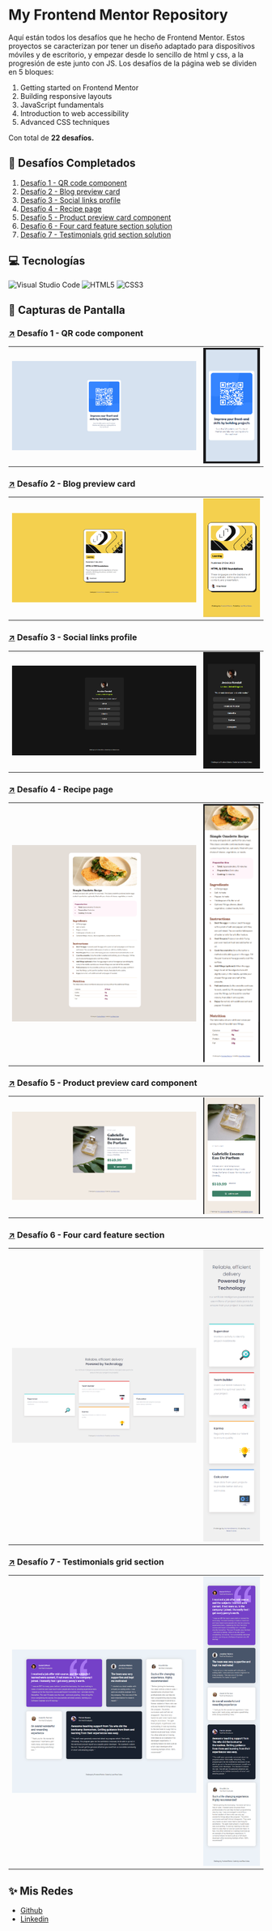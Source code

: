 # My Frontend Mentor Repository

Aquí están todos los desafíos que he hecho de Frontend Mentor. Estos proyectos se caracterizan por tener un diseño adaptado para dispositivos móviles y de escritorio, y empezar desde lo sencillo de html y css, a la progresión de este junto con JS.
Los desafíos de la página web se dividen en 5 bloques:
<ol>
<li>Getting started on Frontend Mentor</li>
<li>Building responsive layouts</li>
<li>JavaScript fundamentals</li>
<li>Introduction to web accessibility</li>
<li>Advanced CSS techniques</li>
</ol>
Con total de <b>22 desafíos.</b> 

## 📂 Desafíos Completados

1. [Desafío 1 - QR code component](https://github.com/Lara-art/QR-code-component)
2. [Desafío 2 - Blog preview card](https://github.com/Lara-art/Blog-preview-card)
3. [Desafío 3 - Social links profile](https://github.com/Lara-art/Social-links-profile)
4. [Desafío 4 - Recipe page](https://github.com/Lara-art/Recipe-page)
5. [Desafío 5 - Product preview card component](https://github.com/Lara-art/Product-preview-card-component/)
6. [Desafío 6 - Four card feature section solution](https://github.com/Lara-art/Four-Card-Feature-Section)
7. [Desafío 7 - Testimonials grid section solution](https://github.com/Lara-art/Testimonials-grid-section)

## 💻 Tecnologías

![Visual Studio Code](https://img.shields.io/badge/Visual%20Studio%20Code-0078d7.svg?style=for-the-badge&logo=visual-studio-code&logoColor=white)
![HTML5](https://img.shields.io/badge/html5-%23E34F26.svg?style=for-the-badge&logo=html5&logoColor=white) 
![CSS3](https://img.shields.io/badge/css3-%231572B6.svg?style=for-the-badge&logo=css3&logoColor=white)

## 📸 Capturas de Pantalla

### [↗](https://github.com/Lara-art/QR-code-component) Desafío 1 - QR code component

<table>
  <tr>
    <td style="width: 75%;"><img src="https://github.com/Lara-art/QR-code-component/blob/main/QR-Screenshoot/Desktop.PNG" alt="Vista de Escritorio" style="width: 100%;"/></td>
    <td style="width: 25%;"><img src="https://github.com/Lara-art/QR-code-component/blob/main/QR-Screenshoot/mobile.PNG"  alt="Vista Móvil" style="width: 100%;"/></td>
  </tr>
</table>

### [↗](https://github.com/Lara-art/Blog-preview-card) Desafío 2 - Blog preview card

<table>
  <tr>
    <td style="width: 75%;"><img src="https://github.com/Lara-art/Blog-preview-card/blob/main/screenshot/Desktop.PNG" alt="Vista de Escritorio" style="width: 100%;"/></td>
    <td style="width: 25%;"><img src="https://github.com/Lara-art/Blog-preview-card/blob/main/screenshot/Mobile.PNG"  alt="Vista Móvil" style="width: 100%;"/></td>
  </tr>
</table>

### [↗](https://github.com/Lara-art/Social-links-profile) Desafío 3 - Social links profile
<table>
  <tr>
    <td style="width: 75%;"><img src="https://github.com/Lara-art/Social-links-profile/blob/main/screenshot/Desktop.PNG" alt="Vista de Escritorio" style="width: 100%;"/></td>
    <td style="width: 25%;"><img src="https://github.com/Lara-art/Social-links-profile/blob/main/screenshot/Mobile.PNG"  alt="Vista Móvil" style="width: 100%;"/></td>
  </tr>
</table>

### [↗](https://github.com/Lara-art/Recipe-page) Desafío 4 - Recipe page
<table>
  <tr>
    <td style="width: 75%;"><img src="https://github.com/Lara-art/Recipe-page/blob/main/screenshots/Desktop.PNG" alt="Vista de Escritorio" style="width: 100%;"/></td>
    <td style="width: 25%;"><img src="https://github.com/Lara-art/Recipe-page/blob/main/screenshots/mobile.PNG"  alt="Vista Móvil" style="width: 100%;"/></td>
  </tr>
</table>

### [↗](https://github.com/Lara-art/Product-preview-card-component/) Desafío 5 - Product preview card component
<table>
  <tr>
    <td style="width: 75%;"><img src="https://github.com/Lara-art/Product-preview-card-component/blob/main/screenshot/Desktop.PNG" alt="Vista de Escritorio" style="width: 100%;"/></td>
    <td style="width: 25%;"><img src="https://github.com/Lara-art/Product-preview-card-component/blob/main/screenshot/Mobile.PNG"  alt="Vista Móvil" style="width: 100%;"/></td>
  </tr>
</table>

### [↗](https://github.com/Lara-art/Four-Card-Feature-Section) Desafío 6 - Four card feature section
<table>
  <tr>
    <td style="width: 75%;"><img src="https://github.com/Lara-art/Four-Card-Feature-Section/blob/main/screenshot/Desktop.PNG" alt="Vista de Escritorio" style="width: 100%;"/></td>
    <td style="width: 25%;"><img src="https://github.com/Lara-art/Four-Card-Feature-Section/blob/main/screenshot/Mobile.PNG"  alt="Vista Móvil" style="width: 100%;"/></td>
  </tr>
</table>

### [↗](https://github.com/Lara-art/Testimonials-grid-section) Desafío 7 - Testimonials grid section
<table>
  <tr>
    <td style="width: 75%;"><img src="https://github.com/Lara-art/Testimonials-grid-section/blob/main/screenshot/Desktop.png" alt="Vista de Escritorio" style="width: 100%;"/></td>
    <td style="width: 25%;"><img src="https://github.com/Lara-art/Testimonials-grid-section/blob/main/screenshot/Mobile.png"  alt="Vista Móvil" style="width: 100%;"/></td>
  </tr>
</table>


## ✨ Mis Redes

- [Github](https://github.com/Lara-art)
- [Linkedin](https://www.linkedin.com/in/lara-mesa-cubas)
